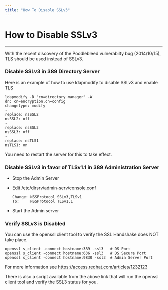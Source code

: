 ```yaml
---
title: "How To Disable SSLv3"
---
```


# How to Disable SSLv3 
--------------------------

With the recent discovery of the Poodlebleed vulnerabilty bug (2014/10/15), TLS should be used instead of SSLv3.

### Disable SSLv3 in 389 Directory Server

Here is an example of how to use ldapmodify to disable SSLv3 and enable TLS

    ldapmodify -D "cn=directory manager" -W
    dn: cn=encryption,cn=config
    changetype: modify
    -
    replace: nsSSL2
    nsSSL2: off
    -
    replace: nsSSL3
    nsSSL3: off
    -
    replace: nsTLS1
    nsTLS1: on


You need to restart the server for this to take effect.

### Disable SSLv3 in favor of TLSv1.1 in 389 Administration Server

-   Stop the Admin Server
-   Edit /etc/dirsrv/admin-serv/console.conf

        Change: NSSProtocol SSLv3,TLSv1
        To:     NSSProtocol TLSv1.1

-   Start the Admin server

### Verify SSLv3 is Disabled

You can use the openssl client tool to verify the SSL Handshake does NOT take place.

    openssl s_client -connect hostname:389 -ssl3   # DS Port
    openssl s_client -connect hostname:636 -ssl3   # DS Secure Port
    openssl s_client -connect hostname:9830 -ssl3  # Admin Server Port

For more information see <https://access.redhat.com/articles/1232123>

There is also a script available from the above link that will run the openssl client tool and verify the SSL3 status for you.

